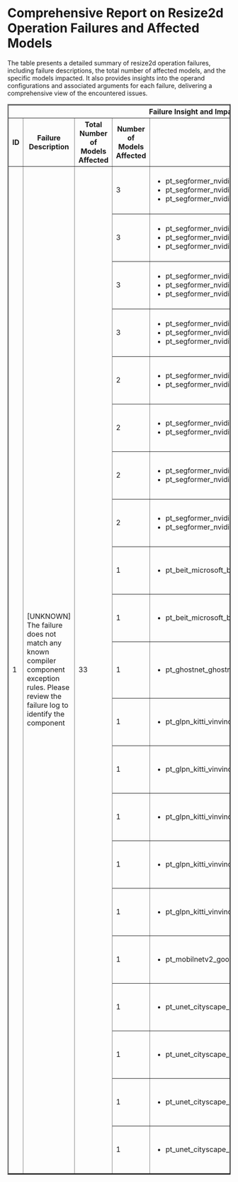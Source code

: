 <h1>Comprehensive Report on Resize2d Operation Failures and Affected Models</h1>
<p>The table presents a detailed summary of resize2d operation failures, including failure descriptions, the total number of affected models, and the specific models impacted. It also provides insights into the operand configurations and associated arguments for each failure, delivering a comprehensive view of the encountered issues.</p>
<table border="2">
	<thead>
		<tr style="text-align: center;">
			<th colspan="5">Failure Insight and Impacted Models</th>
			<th colspan="2">Resize2D Operation Details</th>
		</tr>
		<tr style="text-align: center;">
			<th>ID</th>
			<th>Failure Description</th>
			<th>Total Number of Models Affected</th>
			<th>Number of Models Affected</th>
			<th>Affected Models</th>
			<th>Operands</th>
			<th>Arguments</th>
		</tr>
	</thead>
	<tbody>
		<tr>
			<td rowspan="21">1</td>
			<td rowspan="21">[UNKNOWN] The failure does not match any known compiler component exception rules. Please review the failure log to identify the component</td>
			<td rowspan="21">33</td>
			<td>3</td>
			<td><ul><li>pt_segformer_nvidia_segformer_b3_finetuned_ade_512_512_sem_seg_hf</li><li>pt_segformer_nvidia_segformer_b4_finetuned_ade_512_512_sem_seg_hf</li><li>pt_segformer_nvidia_segformer_b2_finetuned_ade_512_512_sem_seg_hf</li></ul></td>
			<td>Operand(type=Activation, shape=(1, 768, 16, 16), dtype=float32)</td>
			<td>sizes : [128, 128]<br>method : "linear"<br>align_corners : False<br>channel_last : 0</td>
		</tr>
		<tr>
			<td>3</td>
			<td><ul><li>pt_segformer_nvidia_segformer_b3_finetuned_ade_512_512_sem_seg_hf</li><li>pt_segformer_nvidia_segformer_b4_finetuned_ade_512_512_sem_seg_hf</li><li>pt_segformer_nvidia_segformer_b2_finetuned_ade_512_512_sem_seg_hf</li></ul></td>
			<td>Operand(type=Activation, shape=(1, 768, 32, 32), dtype=float32)</td>
			<td>sizes : [128, 128]<br>method : "linear"<br>align_corners : False<br>channel_last : 0</td>
		</tr>
		<tr>
			<td>3</td>
			<td><ul><li>pt_segformer_nvidia_segformer_b3_finetuned_ade_512_512_sem_seg_hf</li><li>pt_segformer_nvidia_segformer_b4_finetuned_ade_512_512_sem_seg_hf</li><li>pt_segformer_nvidia_segformer_b2_finetuned_ade_512_512_sem_seg_hf</li></ul></td>
			<td>Operand(type=Activation, shape=(1, 768, 64, 64), dtype=float32)</td>
			<td>sizes : [128, 128]<br>method : "linear"<br>align_corners : False<br>channel_last : 0</td>
		</tr>
		<tr>
			<td>3</td>
			<td><ul><li>pt_segformer_nvidia_segformer_b3_finetuned_ade_512_512_sem_seg_hf</li><li>pt_segformer_nvidia_segformer_b4_finetuned_ade_512_512_sem_seg_hf</li><li>pt_segformer_nvidia_segformer_b2_finetuned_ade_512_512_sem_seg_hf</li></ul></td>
			<td>Operand(type=Activation, shape=(1, 768, 128, 128), dtype=float32)</td>
			<td>sizes : [128, 128]<br>method : "linear"<br>align_corners : False<br>channel_last : 0</td>
		</tr>
		<tr>
			<td>2</td>
			<td><ul><li>pt_segformer_nvidia_segformer_b0_finetuned_ade_512_512_sem_seg_hf</li><li>pt_segformer_nvidia_segformer_b1_finetuned_ade_512_512_sem_seg_hf</li></ul></td>
			<td>Operand(type=Activation, shape=(1, 256, 16, 16), dtype=float32)</td>
			<td>sizes : [128, 128]<br>method : "linear"<br>align_corners : False<br>channel_last : 0</td>
		</tr>
		<tr>
			<td>2</td>
			<td><ul><li>pt_segformer_nvidia_segformer_b0_finetuned_ade_512_512_sem_seg_hf</li><li>pt_segformer_nvidia_segformer_b1_finetuned_ade_512_512_sem_seg_hf</li></ul></td>
			<td>Operand(type=Activation, shape=(1, 256, 32, 32), dtype=float32)</td>
			<td>sizes : [128, 128]<br>method : "linear"<br>align_corners : False<br>channel_last : 0</td>
		</tr>
		<tr>
			<td>2</td>
			<td><ul><li>pt_segformer_nvidia_segformer_b0_finetuned_ade_512_512_sem_seg_hf</li><li>pt_segformer_nvidia_segformer_b1_finetuned_ade_512_512_sem_seg_hf</li></ul></td>
			<td>Operand(type=Activation, shape=(1, 256, 64, 64), dtype=float32)</td>
			<td>sizes : [128, 128]<br>method : "linear"<br>align_corners : False<br>channel_last : 0</td>
		</tr>
		<tr>
			<td>2</td>
			<td><ul><li>pt_segformer_nvidia_segformer_b0_finetuned_ade_512_512_sem_seg_hf</li><li>pt_segformer_nvidia_segformer_b1_finetuned_ade_512_512_sem_seg_hf</li></ul></td>
			<td>Operand(type=Activation, shape=(1, 256, 128, 128), dtype=float32)</td>
			<td>sizes : [128, 128]<br>method : "linear"<br>align_corners : False<br>channel_last : 0</td>
		</tr>
		<tr>
			<td>1</td>
			<td><ul><li>pt_beit_microsoft_beit_large_patch16_224_img_cls_hf</li></ul></td>
			<td>Operand(type=Activation, shape=(1, 16, 27, 27), dtype=float32)</td>
			<td>sizes : [27, 27]<br>method : "linear"<br>align_corners : False<br>channel_last : 0</td>
		</tr>
		<tr>
			<td>1</td>
			<td><ul><li>pt_beit_microsoft_beit_base_patch16_224_img_cls_hf</li></ul></td>
			<td>Operand(type=Activation, shape=(1, 12, 27, 27), dtype=float32)</td>
			<td>sizes : [27, 27]<br>method : "linear"<br>align_corners : False<br>channel_last : 0</td>
		</tr>
		<tr>
			<td>1</td>
			<td><ul><li>pt_ghostnet_ghostnetv2_100_in1k_img_cls_timm</li></ul></td>
			<td>Operand(type=Activation, shape=(1, 960, 3, 3), dtype=float32)</td>
			<td>sizes : [7, 7]<br>method : "nearest_neighbor"<br>align_corners : False<br>channel_last : 0</td>
		</tr>
		<tr>
			<td>1</td>
			<td><ul><li>pt_glpn_kitti_vinvino02_glpn_kitti_depth_estimation_hf</li></ul></td>
			<td>Operand(type=Activation, shape=(1, 64, 15, 20), dtype=float32)</td>
			<td>sizes : [30, 40]<br>method : "linear"<br>align_corners : False<br>channel_last : 0</td>
		</tr>
		<tr>
			<td>1</td>
			<td><ul><li>pt_glpn_kitti_vinvino02_glpn_kitti_depth_estimation_hf</li></ul></td>
			<td>Operand(type=Activation, shape=(1, 64, 30, 40), dtype=float32)</td>
			<td>sizes : [60, 80]<br>method : "linear"<br>align_corners : False<br>channel_last : 0</td>
		</tr>
		<tr>
			<td>1</td>
			<td><ul><li>pt_glpn_kitti_vinvino02_glpn_kitti_depth_estimation_hf</li></ul></td>
			<td>Operand(type=Activation, shape=(1, 64, 60, 80), dtype=float32)</td>
			<td>sizes : [120, 160]<br>method : "linear"<br>align_corners : False<br>channel_last : 0</td>
		</tr>
		<tr>
			<td>1</td>
			<td><ul><li>pt_glpn_kitti_vinvino02_glpn_kitti_depth_estimation_hf</li></ul></td>
			<td>Operand(type=Activation, shape=(1, 64, 120, 160), dtype=float32)</td>
			<td>sizes : [240, 320]<br>method : "linear"<br>align_corners : False<br>channel_last : 0</td>
		</tr>
		<tr>
			<td>1</td>
			<td><ul><li>pt_glpn_kitti_vinvino02_glpn_kitti_depth_estimation_hf</li></ul></td>
			<td>Operand(type=Activation, shape=(1, 64, 240, 320), dtype=float32)</td>
			<td>sizes : [480, 640]<br>method : "linear"<br>align_corners : False<br>channel_last : 0</td>
		</tr>
		<tr>
			<td>1</td>
			<td><ul><li>pt_mobilnetv2_google_deeplabv3_mobilenet_v2_1_0_513_img_cls_hf</li></ul></td>
			<td>Operand(type=Activation, shape=(1, 256, 1, 1), dtype=float32)</td>
			<td>sizes : [28, 28]<br>method : "linear"<br>align_corners : True<br>channel_last : 0</td>
		</tr>
		<tr>
			<td>1</td>
			<td><ul><li>pt_unet_cityscape_img_seg_osmr</li></ul></td>
			<td>Operand(type=Activation, shape=(1, 512, 14, 14), dtype=float32)</td>
			<td>sizes : [28, 28]<br>method : "linear"<br>align_corners : True<br>channel_last : 0</td>
		</tr>
		<tr>
			<td>1</td>
			<td><ul><li>pt_unet_cityscape_img_seg_osmr</li></ul></td>
			<td>Operand(type=Activation, shape=(1, 256, 28, 28), dtype=float32)</td>
			<td>sizes : [56, 56]<br>method : "linear"<br>align_corners : True<br>channel_last : 0</td>
		</tr>
		<tr>
			<td>1</td>
			<td><ul><li>pt_unet_cityscape_img_seg_osmr</li></ul></td>
			<td>Operand(type=Activation, shape=(1, 128, 56, 56), dtype=float32)</td>
			<td>sizes : [112, 112]<br>method : "linear"<br>align_corners : True<br>channel_last : 0</td>
		</tr>
		<tr>
			<td>1</td>
			<td><ul><li>pt_unet_cityscape_img_seg_osmr</li></ul></td>
			<td>Operand(type=Activation, shape=(1, 64, 112, 112), dtype=float32)</td>
			<td>sizes : [224, 224]<br>method : "linear"<br>align_corners : True<br>channel_last : 0</td>
		</tr>
	</tbody>
</table>
